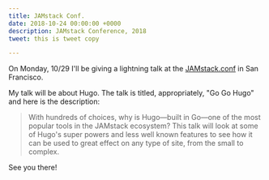 ```yaml
---
title: JAMstack Conf.
date: 2018-10-24 00:00:00 +0000
description: JAMstack Conference, 2018
tweet: this is tweet copy

---
```

On Monday, 10/29 I'll be giving a lightning talk at the [JAMstack.conf](https://jamstackconf.com/) in San Francisco.

My talk will be about Hugo. The talk is titled, appropriately, "Go Go Hugo" and here is the description:

> With hundreds of choices, why is Hugo—built in Go—one of the most popular tools in the JAMstack ecosystem? This talk will look at some of Hugo's super powers and less well known features to see how it can be used to great effect on any type of site, from the small to complex.

See you there!